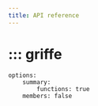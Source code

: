 ```yaml
---
title: API reference
---
```


# ::: griffe
    options:
        summary:
            functions: true
        members: false
